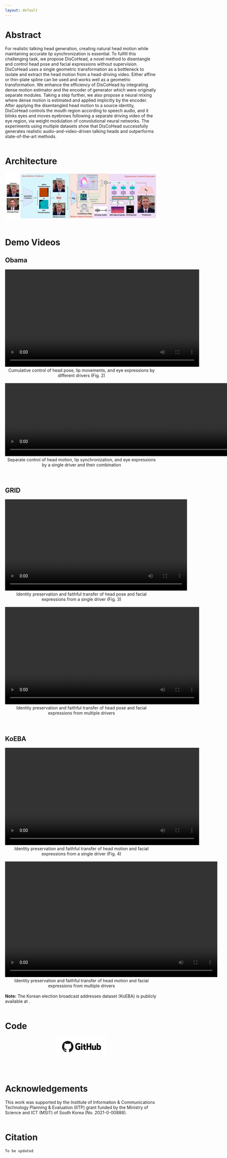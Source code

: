 ```yaml
---
layout: default
---
```

# Abstract

For realistic talking head generation, creating natural head motion while maintaining accurate lip synchronization is essential. To fulfill this challenging task, we propose DisCoHead, a novel method to disentangle and control head pose and facial expressions without supervision. DisCoHead uses a single geometric transformation as a bottleneck to isolate and extract the head motion from a head-driving video. Either affine or thin-plate spline can be used and works well as a geometric transformation. We enhance the efficiency of DisCoHead by integrating dense motion estimator and the encoder of generator which were originally separate modules. Taking a step further, we also propose a neural mixing where dense motion is estimated and applied implicitly by the encoder. After applying the disentangled head motion to a source identity, DisCoHead controls the mouth region according to speech audio, and it blinks eyes and moves eyebrows following a separate driving video of the eye region, via weight modulation of convolutional neural networks. The experiments using multiple datasets show that DisCoHead successfully generates realistic audio-and-video-driven talking heads and outperforms state-of-the-art methods.
<br><br>

# Architecture
<img src="./assets/images/figures-architecture.png">
<br><br>

# Demo Videos

## Obama 

<center>
    <!-- <iframe width="640" height="360" src="assets/videos/SampleVideo_1280x720_1mb.mp4" frameborder="0"> </iframe><br> -->
    <video controls preload="auto" width="640" height="320">
        <source src="assets/demos/fig2-font_.mp4" type="video/mp4">
    </video>
    <br>
    Cumulative control of head pose, lip movements, and eye expressions by different drivers (Fig. 2)
</center>
<!-- Fig.2. from original paper. It visualizes disentangled control of head pose, lip movements and eye expressions on the Obama dataset. Head pose, lip movements, eye expressions are sequentially added to source image each following different driving video. Detailed expressions such as blinking eyes and raising eyebrows are elegantly transferred to the source image. -->
<br>

<center>
    <!-- <iframe width="640" height="360" src="assets/videos/SampleVideo_1280x720_1mb.mp4" frameborder="0"> </iframe><br> -->
    <video controls preload="auto" width="920" height="240">
        <source src="assets/demos/obama_demo_.mp4" type="video/mp4">
    </video>
    <br>
    Separate control of head motion, lip synchronization, and eye expressions by a single driver and their combination
</center>
<!-- Demo video from Obama dataset. DiscoHead can control specific components of source image to make it follow driving video. In the above eyes only driving video, eye expressions, eyebrows, and even wrinkles of forehead are correctly transferred to source image. This video shows DiscoHead’s ability to control single components among head pose, lip movements, and eye expressions while other components fixed. -->
<br>
<br>

## GRID 

<center>
    <!-- <iframe width="640" height="360" src="assets/videos/SampleVideo_1280x720_1mb.mp4" frameborder="0"> </iframe><br> -->
    <video controls preload="auto" width="600" height="300">
        <source src="assets/demos/grid1_.mp4" type="video/mp4">
    </video>
    <br>
    Identity preservation and faithful transfer of head pose and facial expressions from a single driver (Fig. 3)
</center>
<!-- Fig.3. from original paper. Qualitative results on the GRID dataset.  Driver's lip movements, eye expressions are correctly transferred to source image while preserving source identity's original characteristics(eyes & lips appearance and motions, degree to close one's eyes and lips, positions of wrinkles and beards, direction of eye gaze,  location of eyebrows, etc.). This video shows DiscoHead's ability to maintain source identity's characteristics in highly detailed manner. -->
<br>

<center>
    <!-- <iframe width="640" height="360" src="assets/videos/SampleVideo_1280x720_1mb.mp4" frameborder="0"> </iframe><br> -->
    <video controls preload="auto" width="640" height="320">
        <source src="assets/demos/grid2_.mp4" type="video/mp4">
    </video>
    <br>
    Identity preservation and faithful transfer of head pose and facial expressions from multiple drivers
</center>
<!-- Demo video from GRID dataset. Head motion, eyes expressions, lip movements from different identity are accurately transferred to source image. DiscoHead can drive head motion, eyes expressions, lip movements from different identity, regardless of driver's sex, appearance(glasses, skin color, hair length) or voice tone. -->
<br>
<br>

## KoEBA 

<center>
    <!-- <iframe width="640" height="360" src="assets/videos/SampleVideo_1280x720_1mb.mp4" frameborder="0"> </iframe><br> -->
    <video controls preload="auto" width="640" height="320">
        <source src="assets/demos/koeba1_.mp4" type="video/mp4">
    </video>
    <br>
    Identity preservation and faithful transfer of head motion and facial expressions from a single driver (Fig. 4)
</center> 
<!-- Fig.4. from original paper. Qualitative results on the KoEBA dataset. Driving video’s head motion, lip movements, and eye expressions are elegantly transferred to source images from different videos. Concretely, eyes getting smaller and wider magically drive source image. -->
<br>

<center>
    <video controls preload="auto" width="700" height="380">
        <source src="assets/demos/koeba22_.mp4" type="video/mp4">
    </video>
    <br>
    Identity preservation and faithful transfer of head motion and facial expressions from multiple drivers
</center> 
<!-- Demo video from KoEBA dataset. This video shows DiscoHead's ability to arbitrarily control head pose, lip movements, eye expressions of source image to follow driving videos of different identities. Regardless of different characteristics of arbitrary identity, DiscoHead succintly extracts appropriate information from driving videos and use these identity-agnostic representation to transfer it into source image while preserving source image's detailed characteristics -->
<br>
<b>Note:</b> The Korean election broadcast addresses dataset (KoEBA) is publicly available at <https://github.com/deepbrainai-research/koeba>.
<br>
<br>

# Code 

<center>
    <figure>
        <a href="https://github.com/deepbrainai-research/discohead">
            <img src="assets/images/github.png" width="170.45" height="63.18">
        </a>
    </figure>
    <!-- <a href="https://github.com/deepbrainai-research/discohead">Code</a> -->
</center>
<br><br>


# Acknowledgements

This work was supported by the Institute of Information & Communications Technology Planning & Evaluation (IITP) grant funded by the Ministry of Science and ICT (MSIT) of South Korea (No. 2021-0-00888).
<br><br>



# Citation
```
To be updated
```